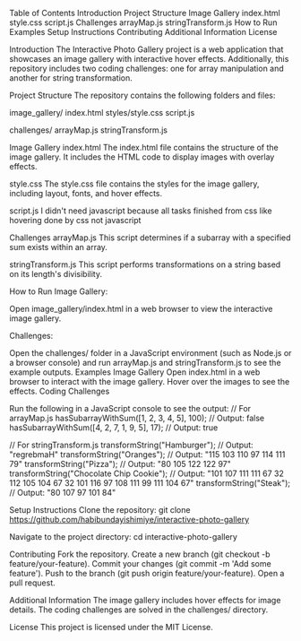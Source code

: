 Table of Contents
Introduction
Project Structure
Image Gallery
index.html
style.css
script.js
Challenges
arrayMap.js
stringTransform.js
How to Run
Examples
Setup Instructions
Contributing
Additional Information
License

Introduction
The Interactive Photo Gallery project is a web application that showcases an image gallery with interactive hover effects. Additionally, this repository includes two coding challenges: one for array manipulation and another for string transformation.

Project Structure
The repository contains the following folders and files:

image_gallery/
index.html
styles/style.css
script.js

challenges/
arrayMap.js
stringTransform.js

Image Gallery
index.html
The index.html file contains the structure of the image gallery. It includes the HTML code to display images with overlay effects.

style.css
The style.css file contains the styles for the image gallery, including layout, fonts, and hover effects.

script.js
I didn't need javascript because all tasks finished from css like hovering done by css not javascript


Challenges
arrayMap.js
This script determines if a subarray with a specified sum exists within an array.

stringTransform.js
This script performs transformations on a string based on its length's divisibility.

How to Run
Image Gallery:

Open image_gallery/index.html in a web browser to view the interactive image gallery.

Challenges:

Open the challenges/ folder in a JavaScript environment (such as Node.js or a browser console) and run arrayMap.js and stringTransform.js to see the example outputs.
Examples
Image Gallery
Open index.html in a web browser to interact with the image gallery. Hover over the images to see the effects.
Coding Challenges

Run the following in a JavaScript console to see the output:
// For arrayMap.js
hasSubarrayWithSum([1, 2, 3, 4, 5], 100); // Output: false
hasSubarrayWithSum([4, 2, 7, 1, 9, 5], 17); // Output: true

// For stringTransform.js
transformString("Hamburger"); // Output: "regrebmaH"
transformString("Oranges"); // Output: "115 103 110 97 114 111 79"
transformString("Pizza"); // Output: "80 105 122 122 97"
transformString("Chocolate Chip Cookie"); // Output: "101 107 111 111 67 32 112 105 104 67 32 101 116 97 108 111 99 111 104 67"
transformString("Steak"); // Output: "80 107 97 101 84"

Setup Instructions
Clone the repository:
git clone https://github.com/habibundayishimiye/interactive-photo-gallery

Navigate to the project directory:
cd interactive-photo-gallery


Contributing
Fork the repository.
Create a new branch (git checkout -b feature/your-feature).
Commit your changes (git commit -m 'Add some feature').
Push to the branch (git push origin feature/your-feature).
Open a pull request.

Additional Information
The image gallery includes hover effects for image details.
The coding challenges are solved in the challenges/ directory.

License
This project is licensed under the MIT License.
